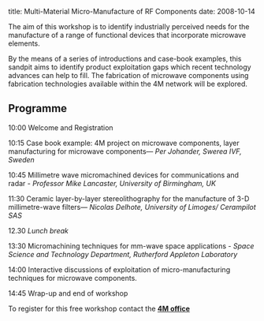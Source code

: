 title: Multi-Material Micro-Manufacture of RF Components
date: 2008-10-14 

The aim of this workshop is to identify industrially perceived needs for the manufacture of a range of functional devices that incorporate microwave elements.
<!--break-->
By the means of a series of introductions and case-book examples, this sandpit aims to identify product exploitation gaps which recent technology advances can help to fill. The fabrication of microwave components using fabrication technologies available within the 4M network will be explored.

## Programme


10:00 Welcome and Registration

10:15 Case book example: 4M project on microwave components, layer manufacturing for microwave components— *Per Johander, Swerea IVF, Sweden*

10:45 Millimetre wave micromachined devices for communications and radar - *Professor Mike Lancaster, University of Birmingham, UK*

11:30 Ceramic layer-by-layer stereolithography for the manufacture of 3-D millimetre-wave filters— *Nicolas Delhote, University of Limoges/ Cerampilot SAS*

12.30 *Lunch break*

13:30 Micromachining techniques for mm-wave space applications - *Space Science and Technology Department, Rutherford Appleton Laboratory*

14:00 Interactive discussions of exploitation of micro-manufacturing techniques for microwave components.

14:45 Wrap-up and end of workshop

To register for this free workshop contact the **[4M office](mailto:whytejc@cf.ac.uk)**